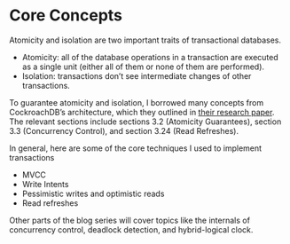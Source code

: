 # Core Concepts

Atomicity and isolation are two important traits of transactional databases.

- Atomicity: all of the database operations in a transaction are executed as a single unit (either all of them or none of them are performed).
- Isolation: transactions don’t see intermediate changes of other transactions.

To guarantee atomicity and isolation, I borrowed many concepts from CockroachDB’s architecture, which they outlined in [their research paper](https://www.cockroachlabs.com/guides/thank-you/?pdf=/pdf/cockroachdb-the-resilient-geo-distributed-sql-database-sigmod-2020.pdf). The relevant sections include sections 3.2  (Atomicity Guarantees), section 3.3 (Concurrency Control), and section 3.24 (Read Refreshes).

In general, here are some of the core techniques I used to implement transactions

- MVCC
- Write Intents
- Pessimistic writes and optimistic reads
- Read refreshes

Other parts of the blog series will cover topics like the internals of concurrency control, deadlock detection, and hybrid-logical clock.

